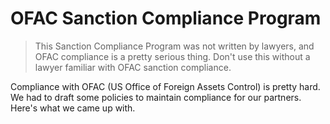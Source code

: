 # OFAC Sanction Compliance Program

> This Sanction Compliance Program was not written by lawyers, and OFAC compliance is a pretty serious thing. Don't use this without a lawyer familiar with OFAC sanction compliance.

Compliance with OFAC (US Office of Foreign Assets Control) is pretty hard. We had to draft some policies to maintain compliance for our partners. Here's what we came up with.
